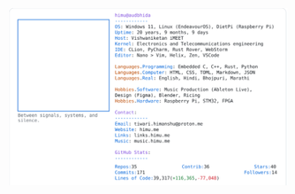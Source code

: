 <a href="https://github.com/HimuCodes">
  <picture>
    <source media="(prefers-color-scheme: dark)" srcset="https://raw.githubusercontent.com/HimuCodes/HimuCodes/main/dark.svg?b=1761449955">
    <img alt="HimuCodes's GitHub Profile README" src="https://raw.githubusercontent.com/HimuCodes/HimuCodes/main/light.svg?b=1761449955">
  </picture>
</a>
